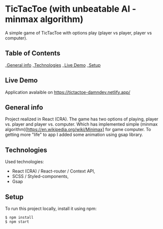 # TicTacToe (with unbeatable AI - minmax algorithm)

A simple game of TicTacToe with options play (player vs player, player vs computer).

## Table of Contents

_[General info](#general-info)
_[Technologies](#technologies)
_[Live Demo](#live-demo)
_[Setup](#setup)

## Live Demo

Application avalaible on https://tictactoe-damndev.netlify.app/

## General info

Project realized in React (CRA). The game has two options of playing, player vs. player and player vs. computer. Which has implemented simple (minmax algorithm)[https://en.wikipedia.org/wiki/Minimax] for game computer. To getting more "life" to app I added some animation using gsap library.

## Technologies

Used technologies:

- React (CRA) / React-router / Context API,
- SCSS / Styled-components,
- Gsap

## Setup

To run this project locally, install it using npm:

```
$ npm install
$ npm start
```
